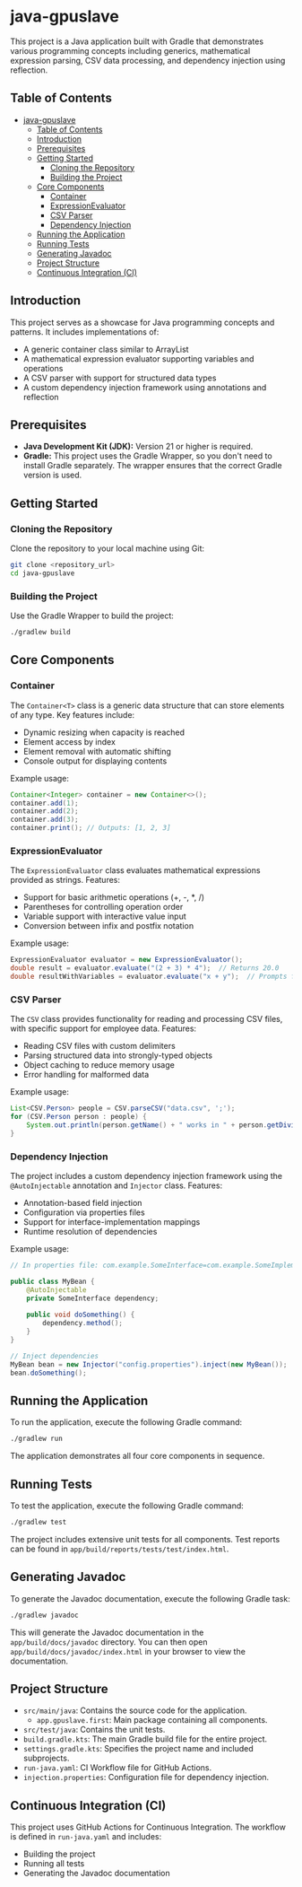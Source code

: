 # java-gpuslave

This project is a Java application built with Gradle that demonstrates various programming concepts including generics, mathematical expression parsing, CSV data processing, and dependency injection using reflection.

## Table of Contents

- [java-gpuslave](#java-gpuslave)
  - [Table of Contents](#table-of-contents)
  - [Introduction](#introduction)
  - [Prerequisites](#prerequisites)
  - [Getting Started](#getting-started)
    - [Cloning the Repository](#cloning-the-repository)
    - [Building the Project](#building-the-project)
  - [Core Components](#core-components)
    - [Container](#container)
    - [ExpressionEvaluator](#expressionevaluator)
    - [CSV Parser](#csv-parser)
    - [Dependency Injection](#dependency-injection)
  - [Running the Application](#running-the-application)
  - [Running Tests](#running-tests)
  - [Generating Javadoc](#generating-javadoc)
  - [Project Structure](#project-structure)
  - [Continuous Integration (CI)](#continuous-integration-ci)

## Introduction

This project serves as a showcase for Java programming concepts and patterns. It includes implementations of:
- A generic container class similar to ArrayList
- A mathematical expression evaluator supporting variables and operations
- A CSV parser with support for structured data types
- A custom dependency injection framework using annotations and reflection

## Prerequisites

*   **Java Development Kit (JDK):** Version 21 or higher is required.
*   **Gradle:** This project uses the Gradle Wrapper, so you don't need to install Gradle separately. The wrapper ensures that the correct Gradle version is used.

## Getting Started

### Cloning the Repository

Clone the repository to your local machine using Git:

```bash
git clone <repository_url>
cd java-gpuslave
```

### Building the Project

Use the Gradle Wrapper to build the project:

```bash
./gradlew build
```

## Core Components

### Container

The `Container<T>` class is a generic data structure that can store elements of any type. Key features include:

- Dynamic resizing when capacity is reached
- Element access by index
- Element removal with automatic shifting
- Console output for displaying contents

Example usage:
```java
Container<Integer> container = new Container<>();
container.add(1);
container.add(2);
container.add(3);
container.print(); // Outputs: [1, 2, 3]
```

### ExpressionEvaluator

The `ExpressionEvaluator` class evaluates mathematical expressions provided as strings. Features:

- Support for basic arithmetic operations (+, -, *, /)
- Parentheses for controlling operation order
- Variable support with interactive value input
- Conversion between infix and postfix notation

Example usage:
```java
ExpressionEvaluator evaluator = new ExpressionEvaluator();
double result = evaluator.evaluate("(2 + 3) * 4");  // Returns 20.0
double resultWithVariables = evaluator.evaluate("x + y");  // Prompts for x and y values
```

### CSV Parser

The `CSV` class provides functionality for reading and processing CSV files, with specific support for employee data. Features:

- Reading CSV files with custom delimiters
- Parsing structured data into strongly-typed objects
- Object caching to reduce memory usage
- Error handling for malformed data

Example usage:
```java
List<CSV.Person> people = CSV.parseCSV("data.csv", ';');
for (CSV.Person person : people) {
    System.out.println(person.getName() + " works in " + person.getDivision().getTitle());
}
```

### Dependency Injection

The project includes a custom dependency injection framework using the `@AutoInjectable` annotation and `Injector` class. Features:

- Annotation-based field injection
- Configuration via properties files
- Support for interface-implementation mappings
- Runtime resolution of dependencies

Example usage:
```java
// In properties file: com.example.SomeInterface=com.example.SomeImplementation

public class MyBean {
    @AutoInjectable
    private SomeInterface dependency;
    
    public void doSomething() {
        dependency.method();
    }
}

// Inject dependencies
MyBean bean = new Injector("config.properties").inject(new MyBean());
bean.doSomething();
```

## Running the Application

To run the application, execute the following Gradle command:

```bash
./gradlew run
```

The application demonstrates all four core components in sequence.

## Running Tests

To test the application, execute the following Gradle command:

```bash
./gradlew test
```

The project includes extensive unit tests for all components. Test reports can be found in `app/build/reports/tests/test/index.html`.

## Generating Javadoc

To generate the Javadoc documentation, execute the following Gradle task:

```bash
./gradlew javadoc
```

This will generate the Javadoc documentation in the `app/build/docs/javadoc` directory. You can then open `app/build/docs/javadoc/index.html` in your browser to view the documentation.

## Project Structure

- `src/main/java`: Contains the source code for the application.
  - `app.gpuslave.first`: Main package containing all components.
- `src/test/java`: Contains the unit tests.
- `build.gradle.kts`: The main Gradle build file for the entire project.
- `settings.gradle.kts`: Specifies the project name and included subprojects.
- `run-java.yaml`: CI Workflow file for GitHub Actions.
- `injection.properties`: Configuration file for dependency injection.

## Continuous Integration (CI)

This project uses GitHub Actions for Continuous Integration. The workflow is defined in `run-java.yaml` and includes:
- Building the project
- Running all tests
- Generating the Javadoc documentation
